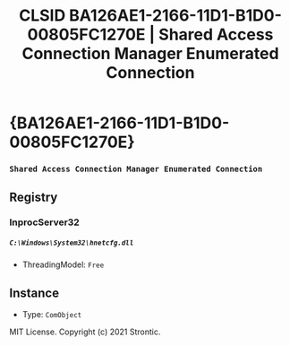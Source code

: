 ﻿---
title: "CLSID BA126AE1-2166-11D1-B1D0-00805FC1270E | Shared Access Connection Manager Enumerated Connection"
excerpt: What is COM-Object CLSID BA126AE1-2166-11D1-B1D0-00805FC1270E?
---

# {BA126AE1-2166-11D1-B1D0-00805FC1270E}

### `Shared Access Connection Manager Enumerated Connection`

## Registry


### InprocServer32

##### `C:\Windows\System32\hnetcfg.dll`
* ThreadingModel: `Free`

## Instance

* Type: `ComObject`

MIT License. Copyright (c) 2021 Strontic.


